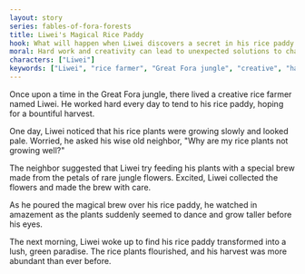 ```yaml
---
layout: story
series: fables-of-fora-forests
title: Liwei's Magical Rice Paddy
hook: What will happen when Liwei discovers a secret in his rice paddy that could change his harvest forever?
moral: Hard work and creativity can lead to unexpected solutions to challenges.
characters: ["Liwei"]
keywords: ["Liwei", "rice farmer", "Great Fora jungle", "creative", "harvest", "magical", "flowers", "solution", "abundance", "transformation"]
---
```


Once upon a time in the Great Fora jungle, there lived a creative rice farmer named Liwei. He worked hard every day to tend to his rice paddy, hoping for a bountiful harvest.

One day, Liwei noticed that his rice plants were growing slowly and looked pale. Worried, he asked his wise old neighbor, "Why are my rice plants not growing well?"

The neighbor suggested that Liwei try feeding his plants with a special brew made from the petals of rare jungle flowers. Excited, Liwei collected the flowers and made the brew with care.

As he poured the magical brew over his rice paddy, he watched in amazement as the plants suddenly seemed to dance and grow taller before his eyes.

The next morning, Liwei woke up to find his rice paddy transformed into a lush, green paradise. The rice plants flourished, and his harvest was more abundant than ever before.
